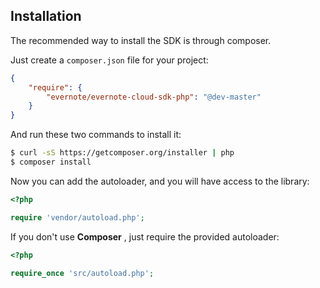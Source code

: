 Installation
------------

The recommended way to install the SDK is through composer.

Just create a `composer.json` file for your project:

``` json
{
    "require": {
        "evernote/evernote-cloud-sdk-php": "@dev-master"
    }
}
```

And run these two commands to install it:

``` bash
$ curl -sS https://getcomposer.org/installer | php
$ composer install
```

Now you can add the autoloader, and you will have access to the library:

``` php
<?php

require 'vendor/autoload.php';
```

If you don't use  **Composer** , just require the provided autoloader:

``` php
<?php

require_once 'src/autoload.php';
```
